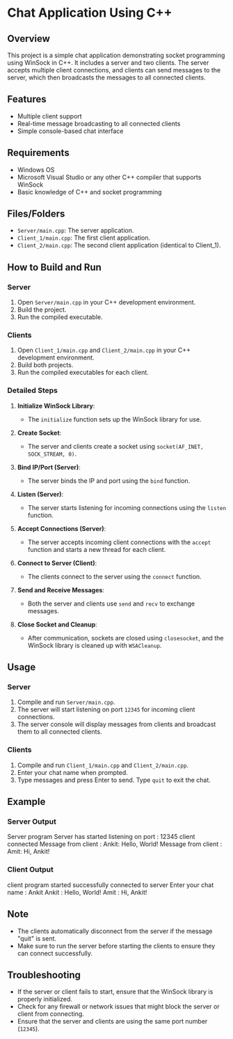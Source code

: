 # Chat Application Using C++

## Overview

This project is a simple chat application demonstrating socket programming using WinSock in C++. It includes a server and two clients. The server accepts multiple client connections, and clients can send messages to the server, which then broadcasts the messages to all connected clients.

## Features

- Multiple client support
- Real-time message broadcasting to all connected clients
- Simple console-based chat interface

## Requirements

- Windows OS
- Microsoft Visual Studio or any other C++ compiler that supports WinSock
- Basic knowledge of C++ and socket programming

## Files/Folders

- `Server/main.cpp`: The server application.
- `Client_1/main.cpp`: The first client application.
- `Client_2/main.cpp`: The second client application (identical to Client_1).

## How to Build and Run

### Server

1. Open `Server/main.cpp` in your C++ development environment.
2. Build the project.
3. Run the compiled executable.

### Clients

1. Open `Client_1/main.cpp` and `Client_2/main.cpp` in your C++ development environment.
2. Build both projects.
3. Run the compiled executables for each client.

### Detailed Steps

1. **Initialize WinSock Library**:
   - The `initialize` function sets up the WinSock library for use.

2. **Create Socket**:
   - The server and clients create a socket using `socket(AF_INET, SOCK_STREAM, 0)`.

3. **Bind IP/Port (Server)**:
   - The server binds the IP and port using the `bind` function.

4. **Listen (Server)**:
   - The server starts listening for incoming connections using the `listen` function.

5. **Accept Connections (Server)**:
   - The server accepts incoming client connections with the `accept` function and starts a new thread for each client.

6. **Connect to Server (Client)**:
   - The clients connect to the server using the `connect` function.

7. **Send and Receive Messages**:
   - Both the server and clients use `send` and `recv` to exchange messages.

8. **Close Socket and Cleanup**:
   - After communication, sockets are closed using `closesocket`, and the WinSock library is cleaned up with `WSACleanup`.

## Usage

### Server

1. Compile and run `Server/main.cpp`.
2. The server will start listening on port `12345` for incoming client connections.
3. The server console will display messages from clients and broadcast them to all connected clients.

### Clients

1. Compile and run `Client_1/main.cpp` and `Client_2/main.cpp`.
2. Enter your chat name when prompted.
3. Type messages and press Enter to send. Type `quit` to exit the chat.

## Example

### Server Output
Server program
Server has started listening on port : 12345
client connected
Message from client : Ankit: Hello, World!
Message from client : Amit: Hi, Ankit!


### Client Output

client program started
successfully connected to server
Enter your chat name :
Ankit
Ankit : Hello, World!
Amit : Hi, Ankit!


## Note

- The clients automatically disconnect from the server if the message "quit" is sent.
- Make sure to run the server before starting the clients to ensure they can connect successfully.

## Troubleshooting

- If the server or client fails to start, ensure that the WinSock library is properly initialized.
- Check for any firewall or network issues that might block the server or client from connecting.
- Ensure that the server and clients are using the same port number (`12345`).

